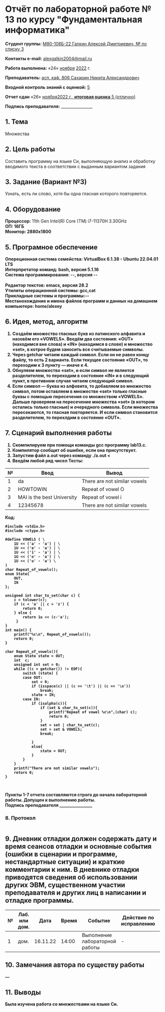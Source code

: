 # **Отчёт по лабораторной работе № 13** по курсу "Фундаментальная информатика"

<b>Студент группы:</b> <ins>М80-108Б-22 Галкин Алексей Дмитриевич, № по списку 3</ins> 

<b>Контакты e-mail:</b> <ins>alexgalkin2004@mail.ru</ins>

<b>Работа выполнена:</b> «24» <ins>ноября</ins> <ins>2022</ins> г.

<b>Преподаватель:</b> <ins>асп. каф. 806 Сахарин Никита Александрович</ins>

<b>Входной контроль знаний с оценкой:</b> <ins>5</ins>

<b>Отчет сдан</b> «26» <ins>ноября<ins>2022</ins> г., <b>итоговая оценка</b> <ins>5 (отлично)</ins>

<b>Подпись преподавателя:</b> ________________  

## 1. Тема
Множества

## 2. Цель работы
Составить программу на языке Си, выполняющую анализ и обработку вводимого текста в соответствии с выданным вариантом задания
## 3. Задание (Вариант №3)
Узнать, есть ли слово, хотя бы одна гласная которого повторяется.
## 4. Оборудование
<b>Процессор:</b> 11th Gen Intel(R) Core (TM) i7-11370H 3.30GHz<br/>
<b>ОП: 16ГБ <br/>
<b>Монитор: 2880x1800 <br/>
## 5. Програмное обеспечение
<b>Опереционная система семейства: VirtualBox 6.1.38 - Ubuntu 22.04.01 LTS<br/>
<b>Интерпретатор команд:</b> bash, версия 5.1.16<br/>
<b>Система программирования:</b> --, версия --<br/>  
<b>Редактор текстов:</b> emacs, версия **28.2**<br/>
<b>Утилиты операционной системы:</b> gcc,cat<br/>
<b>Прикладные системы и программы:</b>--<br/>
<b>Местанохождение и имена файлов программ и данных на домашнем компьютере:</b> home/alexey<br/>
## 6. Идея, метод, алгоритм
1. Создаём множество гласных букв из латинского алфавита и назовём его «VOWELS». Введём два состояния: «OUT» (находимся вне слова) и «IN» (находимся в слове) и множество «set», в котрое будем заносить все считываемые символы.
2. Через getchar читаем каждый символ. Если он не равен концу файлу, то есть 2 варианта. Если текущее состояние «OUT», то переходим к 3 пункту — иначе к 4.
3. Обнуляем множество «set», и если символ не является разделителем, то переходим в состояние «IN» и в следующий пункт, в противном случае читаем следующий символ.
4. Если символ — буква из алфовита, то добавляем во множество символ, потом оставляем в множестве «set» только гласные буквы с помощью пересечения со множеством «VOWELS». Дальше проверяем на пересечение множества «set» (в котором остались только гласные) и очередного символа. Если множества пересекаются, то гласная повторяется. И если символ становится разделителем, то перехлдим в состояние «OUT».  
## 7. Сценарий выполнения работы
1. Скомпилируем при помощи команды gcc программу lab13.c.
2. Компилятор сообщит об ошибке, если она присутствует.
3. Запустим файл a.out через команду ./a.out < 
4. Введём любой ряд чисел
Тесты: 
  
| № | Ввод | Вывод |
| ------ | ------ | ------ |
| 1 | da | There are not similar vowels |
| 2 | HOWTOWIN | Repeat of vowel O|
| 3 | MAI is the best University | Repeat of vowel i |
| 4 | 12345678 | There are not similar vowels |

Код:
```
#include <stdio.h>
#include <ctype.h>

#define VOWELS ( \
    1U << ('a' - 'a') | \
    1U << ('e' - 'a') | \
    1U << ('i' - 'a') | \
    1U << ('o' - 'a') | \
    1U << ('u' - 'a') \
)
char Repeat_of_vowels();
enum State{
    OUT,
    IN
};

unsigned int char_to_set(char c) {
    c = tolower(c);
    if (c < 'a' || c > 'z') {
        return 0;
    } else {
        return 1u << (c-'a');
     }
}
int main() {
    printf("%c\n", Repeat_of_vowels());
    return 0;
}    

char Repeat_of_vowels(){
    enum State state = OUT;
    int  c;
    unsigned int set = 0;
    while ((c = getchar()) != EOF){
        switch (state) {
        case OUT:
            set = 0;
            if (isspace(c) || (c == '\t') || (c == '\n'))
                break;
            state = IN;
        case IN:
            if (isalpha(c)){
                if (set & char_to_set(c)){
                    printf("Repeat of vowel %c\n",(char) c);
                    return 0;
                }
                set = set | char_to_set(c);
                set = set & VOWELS;
                break;
            
            }
            else{
                state = OUT;
            }
        }
    }
    printf("There are not similar vowels");
    return 0;
}

                                  
```
Пункты 1-7 отчета составляются строго до начала лабораторной работы.
Допущен к выполнению работы.  
<b>Подпись преподавателя</b> ________________
### 8. **Протокол**
```

```
## 9. Дневник отладки должен содержать дату и время сеансов отладки и основные события (ошибки в сценарии и программе, нестандартные ситуации) и краткие комментарии к ним. В дневнике отладки приводятся сведения об использовании других ЭВМ, существенном участии преподавателя и других лиц в написании и отладке программы.

| № |  Лаб. или дом. | Дата | Время | Событие | Действие по исправлению | Примечание |
| ------ | ------ | ------ | ------ | ------ | ------ | ------ |
| 1 | дом. | 16.11.22 | 14:00 | Выполнение лабораторной работы | - | - |    
## 10. Замечания автора по существу работы
—
## 11. Выводы
Была изучена работа со множествами на языке Си.
  
